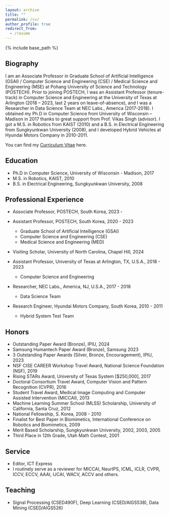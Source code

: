 ```yaml
---
layout: archive
title: ""
permalink: /cv/
author_profile: true
redirect_from:
  - /resume
---
```


{% include base_path %}


<!-- <a href="../files/cv_wonhwa_202404.pdf" target="_blank">CV</a> -->

Biography
-----
I am an Associate Professor in Graduate School of Artificial Intelligence (GSAI) / Computer Science and Engineering (CSE) / Medical Science and Engineering (MSE) at Pohang University of Science and Technology (POSTECH). Prior to joining POSTECH, I was an Assistant Professor (tenure-track) in Computer Science and Engineering at the University of Texas at Arlington (2018 – 2023, last 2 years on leave-of-absence), and I was a Researcher in Data Science Team at NEC Labs., America (2017-2018). I obtained my Ph.D in Computer Science from University of Wisconsin – Madison in 2017 thanks to great support from Prof. Vikas Singh (advisor). I got a M.S. in Robotics from KAIST (2010) and a B.S. in Electrical Engineering from Sungkyunkwan University (2008), and I developed Hybrid Vehicles at Hyundai Motors Company in 2010-2011.

You can find my [Curriculum Vitae](../files/cv_wonhwa_202404.pdf "CV") here. 

Education
-----
* Ph.D in Computer Science, University of Wisconsin - Madison, 2017
* M.S. in Robotics, KAIST, 2010
* B.S. in Electrical Engineering, Sungkyunkwan University, 2008

Professional Experience
-----
* Associate Professor, POSTECH, South Korea, 2023 - 
* Assistant Professor, POSTECH, South Korea, 2020 - 2023
  * Graduate School of Artificial Intelligence (GSAI)
  * Computer Science and Engineering (CSE)
  * Medical Science and Engineering (MED)

* Visiting Scholar, University of North Carolina, Chapel Hill, 2024

* Assistant Professor, University of Texas at Arlington, TX, U.S.A.,  2018 - 2023
  * Computer Science and Engineering

* Researcher, NEC Labs., America, NJ, U.S.A., 2017 - 2018
  * Data Science Team

* Research Engineer, Hyundai Motors Company, South Korea, 2010 - 2011
  * Hybrid System Test Team

Honors
-----

* Outstanding Paper Award (Bronze), IPIU, 2024
* Samsung Humantech Paper Award (Bronze), Samsung 2023
* 3 Outstanding Paper Awards (Silver, Bronze, Encouragement), IPIU, 2023
* NSF CISE CAREER Workshop Travel Award, National Science Foundation (NSF), 2019
* Rising STARs Award, University of Texas System [$250,000], 2017
* Doctoral Consortium Travel Award, Computer Vision and Pattern Recognition (CVPR), 2016
* Student Travel Award, Medical Image Computing and Computer Assisted Intervention (MICCAI), 2013
* Machine Learning Summer School (MLSS) Scholarship, University of California, Santa Cruz, 2012
* National Fellowship, S. Korea, 2008 - 2010
* Finalist for Best Paper in Biomimetics, International Conference on Robotics and Biomimetics, 2009
* Merit Based Scholarship, Sungkyunkwan University, 2002, 2003, 2005
* Third Place in 12th Grade, Utah Math Contest, 2001


Service
-----
* Editor, ICT Express
* I routinely serve as a reviewer for MICCAI, NeurIPS, ICML, ICLR, CVPR, ICCV, ECCV, AAAI, IJCAI, WACV, ACCV and others.

Teaching
-----
* Signal Processing (CSED490F), Deep Learning (CSED/AIGS538), Data Mining (CSED/AIGS526)